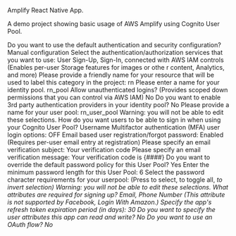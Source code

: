 Amplify React Native App.

A demo project showing basic usage of AWS Amplify using Cognito User Pool.


Do you want to use the default authentication and security configuration? Manual configuration
 Select the authentication/authorization services that you want to use: User Sign-Up, Sign-In, connected with AWS IAM controls (Enables per-user Storage features for images or othe
r content, Analytics, and more)
 Please provide a friendly name for your resource that will be used to label this category in the project: rn
 Please enter a name for your identity pool. rn_pool
 Allow unauthenticated logins? (Provides scoped down permissions that you can control via AWS IAM) No
 Do you want to enable 3rd party authentication providers in your identity pool? No
 Please provide a name for your user pool: rn_user_pool
 Warning: you will not be able to edit these selections. 
 How do you want users to be able to sign in when using your Cognito User Pool? Username
 Multifactor authentication (MFA) user login options: OFF
 Email based user registration/forgot password: Enabled (Requires per-user email entry at registration)
 Please specify an email verification subject: Your verification code
 Please specify an email verification message: Your verification code is {####}
 Do you want to override the default password policy for this User Pool? Yes
 Enter the minimum password length for this User Pool: 6
 Select the password character requirements for your userpool: (Press <space> to select, <a> to toggle all, <i> to invert selection)
 Warning: you will not be able to edit these selections. 
 What attributes are required for signing up? Email, Phone Number (This attribute is not supported by Facebook, Login With Amazon.)
 Specify the app's refresh token expiration period (in days): 30
 Do you want to specify the user attributes this app can read and write? No
 Do you want to use an OAuth flow? No
 
 
